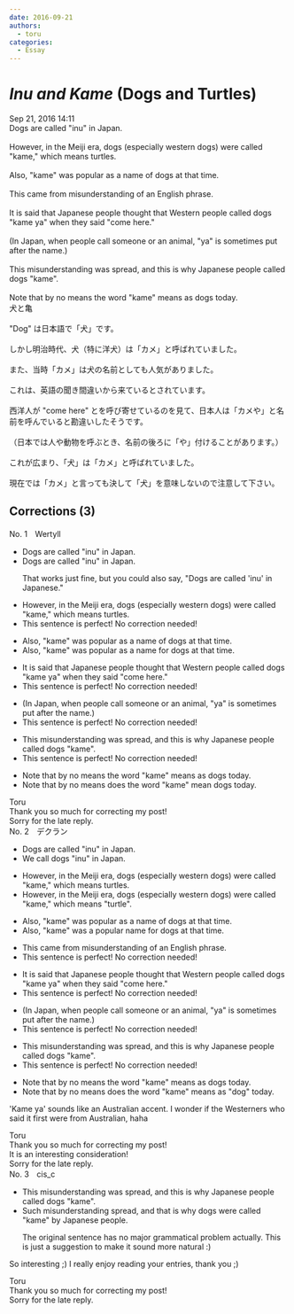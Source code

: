 ```yaml
---
date: 2016-09-21
authors:
  - toru
categories:
  - Essay
---
```


<h1 id="subject_show"><strong><em>Inu and Kame</strong></em> (Dogs and Turtles)</h1>
<div class="date">Sep 21, 2016 14:11</div>
<div id="post"><div id="body_show_ori">
Dogs are called "inu" in Japan.<br/><br/>However, in the Meiji era, dogs (especially western dogs) were called "kame," which means turtles.<br/><br/>Also, "kame" was popular as a name of dogs at that time.<br/><br/>This came from misunderstanding of an English phrase.<br/><br/>It is said that Japanese people thought that Western people called dogs "kame ya" when they said "come here."<br/><br/>(In Japan, when people call someone or an animal, "ya" is sometimes put after the name.)<br/><br/>This misunderstanding was spread, and this is why Japanese people called dogs "kame".<br/><br/>Note that by no means the word "kame" means as dogs today.
</div></div>

<!-- more -->

<div id="post_ja"><div id="body_show_mo">
犬と亀<br/><br/>"Dog" は日本語で「犬」です。<br/><br/>しかし明治時代、犬（特に洋犬）は「カメ」と呼ばれていました。<br/><br/>また、当時「カメ」は犬の名前としても人気がありました。<br/><br/>これは、英語の聞き間違いから来ているとされています。<br/><br/>西洋人が "come here" とを呼び寄せているのを見て、日本人は「カメや」と名前を呼んでいると勘違いしたそうです。<br/><br/>（日本では人や動物を呼ぶとき、名前の後ろに「や」付けることがあります。）<br/><br/>これが広まり、「犬」は「カメ」と呼ばれていました。<br/><br/>現在では「カメ」と言っても決して「犬」を意味しないので注意して下さい。
</div></div>

## Corrections (3)
<div id="block"><div class="first_name"> No. 1　<span class="just_name">Wertyll</span></div><div id="block2">
<ul class="correction_field">
<li class="incorrect">Dogs are called "inu" in Japan.</li>
<li class="corrected correct">
Dogs are called "inu" in Japan.
<p class="correction_comment">That works just fine, but you could also say, "Dogs are called 'inu' in Japanese."</p>
</li>
</ul>
<ul class="correction_field">
<li class="incorrect">However, in the Meiji era, dogs (especially western dogs) were called "kame," which means turtles.</li>
<li class="corrected perfect">This sentence is perfect! No correction needed!</li>
</ul>
<ul class="correction_field">
<li class="incorrect">Also, "kame" was popular as a name of dogs at that time.</li>
<li class="corrected correct">
Also, "kame" was popular as a name for dogs at that time.
</li>
</ul>
<ul class="correction_field">
<li class="incorrect">It is said that Japanese people thought that Western people called dogs "kame ya" when they said "come here."</li>
<li class="corrected perfect">This sentence is perfect! No correction needed!</li>
</ul>
<ul class="correction_field">
<li class="incorrect">(In Japan, when people call someone or an animal, "ya" is sometimes put after the name.)</li>
<li class="corrected perfect">This sentence is perfect! No correction needed!</li>
</ul>
<ul class="correction_field">
<li class="incorrect">This misunderstanding was spread, and this is why Japanese people called dogs "kame".</li>
<li class="corrected perfect">This sentence is perfect! No correction needed!</li>
</ul>
<ul class="correction_field">
<li class="incorrect">Note that by no means the word "kame" means as dogs today.</li>
<li class="corrected correct">
Note that by no means does the word "kame" mean dogs today.
</li>
</ul>
</div><div class="name"><span class="just_name">Toru</span><br>
Thank you so much for correcting my post!<br/>Sorry for the late reply.
</div>
</div>
<div id="block"><div class="first_name"> No. 2　<span class="just_name">デクラン</span></div><div id="block2">
<ul class="correction_field">
<li class="incorrect">Dogs are called "inu" in Japan.</li>
<li class="corrected correct">
<span class="f_blue">We call dogs</span> "inu" in Japan.
</li>
</ul>
<ul class="correction_field">
<li class="incorrect">However, in the Meiji era, dogs (especially western dogs) were called "kame," which means turtles.</li>
<li class="corrected correct">
However, in the Meiji era, dogs (especially western dogs) were called "kame," which means <span class="f_red">"</span>turtle<span class="f_red">"</span>.
</li>
</ul>
<ul class="correction_field">
<li class="incorrect">Also, "kame" was popular as a name of dogs at that time.</li>
<li class="corrected correct">
Also, "kame" was <span class="f_red">a </span>popular <span class="f_blue">name for dogs</span> at that time.
</li>
</ul>
<ul class="correction_field">
<li class="incorrect">This came from misunderstanding of an English phrase.</li>
<li class="corrected perfect">This sentence is perfect! No correction needed!</li>
</ul>
<ul class="correction_field">
<li class="incorrect">It is said that Japanese people thought that Western people called dogs "kame ya" when they said "come here."</li>
<li class="corrected perfect">This sentence is perfect! No correction needed!</li>
</ul>
<ul class="correction_field">
<li class="incorrect">(In Japan, when people call someone or an animal, "ya" is sometimes put after the name.)</li>
<li class="corrected perfect">This sentence is perfect! No correction needed!</li>
</ul>
<ul class="correction_field">
<li class="incorrect">This misunderstanding was spread, and this is why Japanese people called dogs "kame".</li>
<li class="corrected perfect">This sentence is perfect! No correction needed!</li>
</ul>
<ul class="correction_field">
<li class="incorrect">Note that by no means the word "kame" means as dogs today.</li>
<li class="corrected correct">
Note that by no means <span class="f_red">does</span> the word "kame" means <span class="sline">as</span> <span class="f_red">"</span>dog<span class="f_red">"</span> today.
</li>
</ul>
<p class="comment_small">
 'Kame ya' sounds like an Australian accent. I wonder if the Westerners who said it first were from Australian, haha
</p>

</div><div class="name"><span class="just_name">Toru</span><br>
Thank you so much for correcting my post!<br/>It is an interesting consideration!<br/>Sorry for the late reply.
</div>
</div>
<div id="block"><div class="first_name"> No. 3　<span class="just_name">cis_c</span></div><div id="block2">
<ul class="correction_field">
<li class="incorrect">This misunderstanding was spread, and this is why Japanese people called dogs "kame".</li>
<li class="corrected correct">
Such misunderstanding spread, and that is why dogs were called "kame" by Japanese people.
<p class="correction_comment">The original sentence has no major grammatical problem actually. This is just a suggestion to make it sound more natural :)</p>
</li>
</ul>
<p class="comment_small">
 So interesting ;) I really enjoy reading your entries, thank you ;)
</p>

</div><div class="name"><span class="just_name">Toru</span><br>
Thank you so much for correcting my post!<br/>Sorry for the late reply.
</div>
</div>
